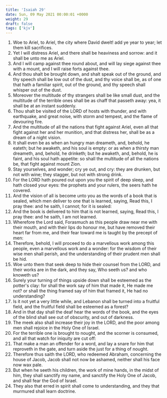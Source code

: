 ```yaml
---
title: 'Isaiah 29'
date: Sun, 09 May 2021 00:00:01 +0000
weight: 29
draft: false
tags: ['kjv'] 
---
```


1. Woe to Ariel, to Ariel, the city where David dwelt! add ye year to year; let them kill sacrifices.
2. Yet I will distress Ariel, and there shall be heaviness and sorrow: and it shall be unto me as Ariel.
3. And I will camp against thee round about, and will lay siege against thee with a mount, and I will raise forts against thee.
4. And thou shalt be brought down, and shalt speak out of the ground, and thy speech shall be low out of the dust, and thy voice shall be, as of one that hath a familiar spirit, out of the ground, and thy speech shall whisper out of the dust.
5. Moreover the multitude of thy strangers shall be like small dust, and the multitude of the terrible ones shall be as chaff that passeth away: yea, it shall be at an instant suddenly.
6. Thou shalt be visited of the LORD of hosts with thunder, and with earthquake, and great noise, with storm and tempest, and the flame of devouring fire.
7. And the multitude of all the nations that fight against Ariel, even all that fight against her and her munition, and that distress her, shall be as a dream of a night vision.
8. It shall even be as when an hungry man dreameth, and, behold, he eateth; but he awaketh, and his soul is empty: or as when a thirsty man dreameth, and, behold, he drinketh; but he awaketh, and, behold, he is faint, and his soul hath appetite: so shall the multitude of all the nations be, that fight against mount Zion.
9. Stay yourselves, and wonder; cry ye out, and cry: they are drunken, but not with wine; they stagger, but not with strong drink.
10. For the LORD hath poured out upon you the spirit of deep sleep, and hath closed your eyes: the prophets and your rulers, the seers hath he covered.
11. And the vision of all is become unto you as the words of a book that is sealed, which men deliver to one that is learned, saying, Read this, I pray thee: and he saith, I cannot; for it is sealed:
12. And the book is delivered to him that is not learned, saying, Read this, I pray thee: and he saith, I am not learned.
13. Wherefore the Lord said, Forasmuch as this people draw near me with their mouth, and with their lips do honour me, but have removed their heart far from me, and their fear toward me is taught by the precept of men:
14. Therefore, behold, I will proceed to do a marvellous work among this people, even a marvellous work and a wonder: for the wisdom of their wise men shall perish, and the understanding of their prudent men shall be hid.
15. Woe unto them that seek deep to hide their counsel from the LORD, and their works are in the dark, and they say, Who seeth us? and who knoweth us?
16. Surely your turning of things upside down shall be esteemed as the potter's clay: for shall the work say of him that made it, He made me not? or shall the thing framed say of him that framed it, He had no understanding?
17. Is it not yet a very little while, and Lebanon shall be turned into a fruitful field, and the fruitful field shall be esteemed as a forest?
18. And in that day shall the deaf hear the words of the book, and the eyes of the blind shall see out of obscurity, and out of darkness.
19. The meek also shall increase their joy in the LORD, and the poor among men shall rejoice in the Holy One of Israel.
20. For the terrible one is brought to nought, and the scorner is consumed, and all that watch for iniquity are cut off:
21. That make a man an offender for a word, and lay a snare for him that reproveth in the gate, and turn aside the just for a thing of nought.
22. Therefore thus saith the LORD, who redeemed Abraham, concerning the house of Jacob, Jacob shall not now be ashamed, neither shall his face now wax pale.
23. But when he seeth his children, the work of mine hands, in the midst of him, they shall sanctify my name, and sanctify the Holy One of Jacob, and shall fear the God of Israel.
24. They also that erred in spirit shall come to understanding, and they that murmured shall learn doctrine.
